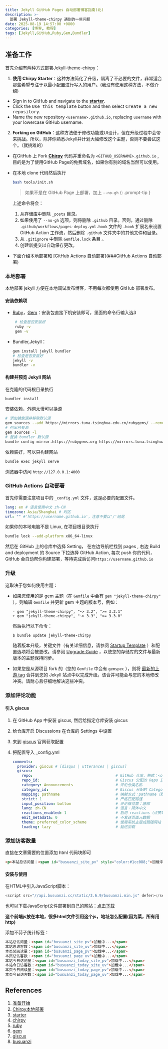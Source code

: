 ```yaml
---
title: Jekyll GitHub Pages 自动部署博客指南(北)
description: >-
  部署 Jekyll-theme-chirpy 遇到的一些问题
date: 2025-08-19 14:57:00 +0800
categories: [博客, 教程]
tags: [Jekyll,GitHub,Ruby,Gem,Bundler]
---
```


## 准备工作

首先介绍有两种方式部署Jekyll-theme-chirpy：

1. **使用 Chirpy Starter**：这种方法简化了升级，隔离了不必要的文件，非常适合那些希望专注于以最小配置进行写入的用户。(我没有使用这种方法，不做介绍)

- Sign in to GitHub and navigate to the [**starter**][starter].
- Click the <kbd>Use this template</kbd> button and then select <kbd>Create a new repository</kbd>.
- Name the new repository `<username>.github.io`, replacing `username` with your lowercase GitHub username.

2. **Forking on GitHub**：这种方法便于修改功能或UI设计，但在升级过程中会带来挑战。所以，除非你熟悉Jekyll并计划大幅修改这个主题，否则不要尝试这个。（就挑难的）

-  在GitHub 上 Fork [ **Chirpy**][chirpy] 代码并重命名为 `<GITHUB_USERNAME>.github.io` ,目的是为了使用GitHub Page的免费域名，如果你有别的域名当然可以使用。

- 在本地 clone 代码然后执行

  ```bash
  bash tools/init.sh
  ```

  >  如果不是在 GitHub Page 上部署，加上 `--no-gh`
  {: .prompt-tip }

  上述命令将会：

  1. 从存储库中删除 `_posts` 目录。
  2. 如果使用了 `--no-gh` 选项，则将删除 `.github` 目录。否则，通过删除 `.github/workflows/pages-deploy.yml.hook` 文件的 `.hook` 扩展名来设置 GitHub Action 工作流，然后删除 `.github` 文件夹中的其他文件和目录。
  3. 从 `.gitignore` 中删除 `Gemfile.lock` 条目 。
  4. 创建新提交以自动保存更改。

- 下面介绍[本地部署](###本地部署)和 [GitHub Actions 自动部署](###GitHub Actions 自动部署)

### 本地部署

本地部署 jekyll 方便在本地调试发布博客，不用每次都使用 GitHub 部署发布。

#### 安装依赖项

- [Ruby][ruby]，[Gem][gem]：安装包直接下机安装即可，里面的命令行输入选3

  ```bash
   # 检查是否安装好
   ruby -v
   gem -v
  ```

- Bundler,Jekyll：

  ```bash
  gem install jekyll bundler
  # 检查是否安装好
  jekyll -v
  bundler -v
  ```

#### 构建并预览 Jekyll 网站

在克隆的代码根目录执行

```bash
bundler install 
```

安装依赖，外网太慢可以换源

```bash
# 添加镜像源并移除默认源
gem sources --add https://mirrors.tuna.tsinghua.edu.cn/rubygems/ --remove https://rubygems.org/
# 列出已有源
gem sources -l
# 替换 bundler 默认源
bundle config mirror.https://rubygems.org https://mirrors.tuna.tsinghua.edu.cn/rubygems
```

依赖装好，可以只构建网站

```bash
bundle exec jekyll serve
```

浏览器中访问 `http://127.0.0.1:4000`

### GitHub Actions 自动部署

首先你需要注意项目中的 `_config.yml` 文件，这是必要的配置文件。

```yaml
lang: en # 语言使用中文 zh-CN
timezone: Asia/Shanghai # 时区
url: "" #'https://username.github.io'，注意不要以'/'结尾
```

如果你的本地电脑不是 Linux, 在项目根目录执行

```bash
bundle lock --add-platform x86_64-linux
```

然后在 GitHub 上的仓库中选择 Setting， 在左边导航栏找到 pages , 右边 Build and deployment 的 Source 下拉选择 GitHub Action, 每次 push 你的代码，GitHub 会自动帮你构建部署，等待完成后访问`https://username.github.io`

### 升级

这取决于您如何使用主题：

- 如果您使用的是 gem 主题（在 `Gemfile` 中会有 `gem "jekyll-theme-chirpy"` ），则编辑 `Gemfile` 并更新 gem 主题的版本号，例如：

  ```
  - gem "jekyll-theme-chirpy", "~> 3.2", ">= 3.2.1"
  + gem "jekyll-theme-chirpy", "~> 3.3", ">= 3.3.0"
  ```

  然后执行以下命令：

  ```
  $ bundle update jekyll-theme-chirpy
  ```

  随着版本升级，关键文件（有关详细信息，请参阅 [Startup Template](https://github.com/cotes2020/chirpy-starter) ）和配置选项将会被更改。请参阅 [Upgrade Guide](https://github.com/cotes2020/jekyll-theme-chirpy/wiki/Upgrade-Guide) ，以使您的存储库的文件与最新版本的主题保持同步。

- 如果您是从源项目 fork 的（您的 `Gemfile` 中会有 `gemspec` ），则将 [最新的上游 tag](https://github.com/cotes2020/jekyll-theme-chirpy/tags) 合并到您的 Jekyll 站点中以完成升级。该合并可能会与您的本地修改冲突。请耐心且仔细地解决这些冲突。

### 添加评论功能

#### 引入 giscus

1. 在 GitHub App 中安装 giscus, 然后给指定仓库安装 giscus

2. 给仓库开启 Discussions 在仓库的 Settings 中设置

3. 来到 [giscus][giscus] 官网获取配置

4. 把配置导入 _config.yml

   ```yaml
   comments:
     provider: giscus # [disqus | utterances | giscus]
     giscus:
       repo:                                     # GitHub 仓库，格式：<owner>/<repo>
       repo_id:                                  # Giscus 分配的 Repo ID
       category: Announcements                   # 评论分类名称
       category_id:                              # Giscus 分配的 Category ID
       mapping: pathname                         # 映射方式：pathname（默认）
       strict: 1                                 # 严格匹配路径
       input_position: bottom                    # 评论框位置：底部
       lang: zh-CN                               # 语言：简体中文
       reactions_enabled: 1                      # 启用 reactions（点赞等）
       emit_metadata: 0                          # 不发送页面元数据
       theme: preferred_color_scheme             # 使用系统主题或跟随网站
       loading: lazy                             # 延迟加载
   ```

### 添加访客数量

直接在文章需要的位置添加 html 代码块即可

```html
<p>本站总访问量：<span id="busuanzi_site_pv" style="color:#1cc088;">加载中...</span> 次 • 本站总访客数：<span id="busuanzi_site_uv" style="color:#1cc088;">加载中...</span> 人</p>
```

#### 安装与使用
在HTML中引入JavaScript脚本：

```js
<script src="//api.busuanzi.cc/static/3.6.9/busuanzi.min.js" defer></script>
```

也可以下载JavaScript文件部署到自己的网站：[点击下载](https://api.busuanzi.cc/static/3.6.9/download/Busuanzi.zip)

**这个前端js放在本地，很多html文件引用这个js，地址怎么配置(因为菜，所有用http)**

添加不蒜子统计标签：

```html
本站总访问量：<span id="busuanzi_site_pv">加载中...</span>
本站总访客数：<span id="busuanzi_site_uv">加载中...</span>
本页总阅读量：<span id="busuanzi_page_pv">加载中...</span>
本页总访客数：<span id="busuanzi_page_uv">加载中...</span>
本站今日访问量：<span id="busuanzi_today_site_pv">加载中...</span>
本站今日访客数：<span id="busuanzi_today_site_uv">加载中...</span>
本页今日阅读量：<span id="busuanzi_today_page_pv">加载中...</span>
本页今日访客数：<span id="busuanzi_today_page_uv">加载中...</span>
```



## References

1. [准备开始][]
1. [Chirpy本地部署][]
1. [starter][]
1. [chirpy][]
1. [ruby][]
1. [gem][]
1. [giscus][]
1. [busuanzi][]

[准备开始]: https://pansong291.github.io/chirpy-demo-zhCN/posts/getting-started/#%E5%8D%87%E7%BA%A7
[Chirpy本地部署]: https://august295.github.io/posts/Chirpy%E6%9C%AC%E5%9C%B0%E9%83%A8%E7%BD%B2/#11-windows
[starter]: https://github.com/cotes2020/chirpy-starter
[chirpy]: https://github.com/cotes2020/jekyll-theme-chirpy/fork
[ruby]: https://rubyinstaller.org/downloads/
[gem]: https://rubygems.org/pages/download
[giscus]: https://giscus.app/zh-CN
[busuanzi]: https://www.busuanzi.cc/